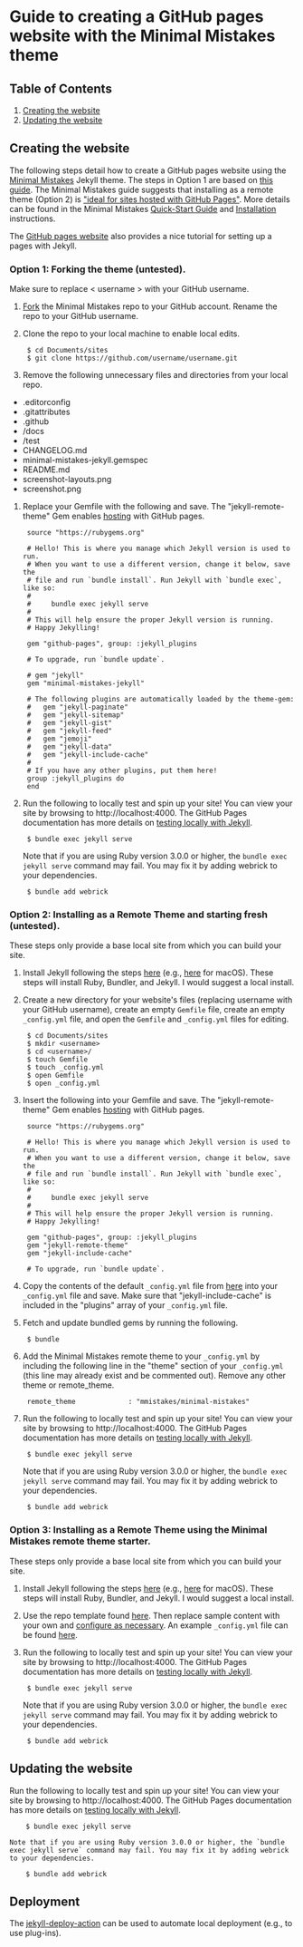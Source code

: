 # Guide to creating a GitHub pages website with the Minimal Mistakes theme

## Table of Contents
1. [Creating the website](#creating)
1. [Updating the website](#updating-the-website)

<a name="creating"></a>
## Creating the website

The following steps detail how to create a GitHub pages website using the [Minimal Mistakes](https://mmistakes.github.io/minimal-mistakes/) Jekyll theme. The steps in Option 1 are based on [this guide](http://varianceexplained.org/theme-setup/). The Minimal Mistakes guide suggests that installing as a remote theme (Option 2) is ["ideal for sites hosted with GitHub Pages"](https://mmistakes.github.io/minimal-mistakes/docs/quick-start-guide/#remote-theme-method). More details can be found in the Minimal Mistakes [Quick-Start Guide](https://mmistakes.github.io/minimal-mistakes/docs/quick-start-guide/) and [Installation](https://mmistakes.github.io/minimal-mistakes/docs/installation/) instructions.

The [GitHub pages website](https://docs.github.com/en/pages/setting-up-a-github-pages-site-with-jekyll) also provides a nice tutorial for setting up a pages with Jekyll.

### Option 1: Forking the theme (untested).

Make sure to replace < username > with your GitHub username.

1. [Fork](http://github.com/mmistakes/minimal-mistakes/fork) the Minimal Mistakes repo to your GitHub account. Rename the repo to your GitHub username.

1. Clone the repo to your local machine to enable local edits.

        $ cd Documents/sites
        $ git clone https://github.com/username/username.git

1. Remove the following unnecessary files and directories from your local repo.

  - .editorconfig
  - .gitattributes
  - .github
  - /docs
  - /test
  - CHANGELOG.md
  - minimal-mistakes-jekyll.gemspec
  - README.md
  - screenshot-layouts.png
  - screenshot.png

1. Replace your Gemfile with the following and save. The "jekyll-remote-theme" Gem enables [hosting](https://github.com/benbalter/jekyll-remote-theme) with GitHub pages.

        source "https://rubygems.org"

        # Hello! This is where you manage which Jekyll version is used to run.
        # When you want to use a different version, change it below, save the
        # file and run `bundle install`. Run Jekyll with `bundle exec`, like so:
        #
        #     bundle exec jekyll serve
        #
        # This will help ensure the proper Jekyll version is running.
        # Happy Jekylling!

        gem "github-pages", group: :jekyll_plugins

        # To upgrade, run `bundle update`.

        # gem "jekyll"
        gem "minimal-mistakes-jekyll"

        # The following plugins are automatically loaded by the theme-gem:
        #   gem "jekyll-paginate"
        #   gem "jekyll-sitemap"
        #   gem "jekyll-gist"
        #   gem "jekyll-feed"
        #   gem "jemoji"
        #   gem "jekyll-data"
        #   gem "jekyll-include-cache"
        #
        # If you have any other plugins, put them here!
        group :jekyll_plugins do
        end

1. Run the following to locally test and spin up your site! You can view your site by browsing to http://localhost:4000. The GitHub Pages documentation has more details on [testing locally with Jekyll](https://docs.github.com/en/pages/setting-up-a-github-pages-site-with-jekyll/testing-your-github-pages-site-locally-with-jekyll).

        $ bundle exec jekyll serve

    Note that if you are using Ruby version 3.0.0 or higher, the `bundle exec jekyll serve` command may fail. You may fix it by adding webrick to your dependencies.

        $ bundle add webrick

### Option 2: Installing as a Remote Theme and starting fresh (untested).

These steps only provide a base local site from which you can build your site.

1. Install Jekyll following the steps [here](https://jekyllrb.com/docs/installation/) (e.g., [here](https://jekyllrb.com/docs/installation/macos/) for macOS). These steps will install Ruby, Bundler, and Jekyll. I would suggest a local install.

1. Create a new directory for your website's files (replacing username with your GitHub username), create an empty `Gemfile` file, create an empty `_config.yml` file, and open the `Gemfile` and `_config.yml` files for editing.

        $ cd Documents/sites
        $ mkdir <username>
        $ cd <username>/
        $ touch Gemfile
        $ touch _config.yml
        $ open Gemfile
        $ open _config.yml

1. Insert the following into your Gemfile and save. The "jekyll-remote-theme" Gem enables [hosting](https://github.com/benbalter/jekyll-remote-theme) with GitHub pages.

        source "https://rubygems.org"

        # Hello! This is where you manage which Jekyll version is used to run.
        # When you want to use a different version, change it below, save the
        # file and run `bundle install`. Run Jekyll with `bundle exec`, like so:
        #
        #     bundle exec jekyll serve
        #
        # This will help ensure the proper Jekyll version is running.
        # Happy Jekylling!

        gem "github-pages", group: :jekyll_plugins
        gem "jekyll-remote-theme"
        gem "jekyll-include-cache"

        # To upgrade, run `bundle update`.

1. Copy the contents of the default `_config.yml` file from [here](https://github.com/mmistakes/minimal-mistakes/blob/master/_config.yml) into your `_config.yml` file and save. Make sure that "jekyll-include-cache" is included in the "plugins" array of your `_config.yml` file.

1. Fetch and update bundled gems by running the following.

        $ bundle

1. Add the Minimal Mistakes remote theme to your `_config.yml` by including the following line in the "theme" section of your `_config.yml` (this line may already exist and be commented out). Remove any other theme or remote_theme.

        remote_theme             : "mmistakes/minimal-mistakes"

1. Run the following to locally test and spin up your site! You can view your site by browsing to http://localhost:4000. The GitHub Pages documentation has more details on [testing locally with Jekyll](https://docs.github.com/en/pages/setting-up-a-github-pages-site-with-jekyll/testing-your-github-pages-site-locally-with-jekyll).

        $ bundle exec jekyll serve

    Note that if you are using Ruby version 3.0.0 or higher, the `bundle exec jekyll serve` command may fail. You may fix it by adding webrick to your dependencies.

        $ bundle add webrick

### Option 3: Installing as a Remote Theme using the Minimal Mistakes remote theme starter.

These steps only provide a base local site from which you can build your site.

1. Install Jekyll following the steps [here](https://jekyllrb.com/docs/installation/) (e.g., [here](https://jekyllrb.com/docs/installation/macos/) for macOS). These steps will install Ruby, Bundler, and Jekyll. I would suggest a local install.

1. Use the repo template found [here](https://github.com/mmistakes/mm-github-pages-starter). Then replace sample content with your own and [configure as necessary](https://mmistakes.github.io/minimal-mistakes/docs/configuration/). An example `_config.yml` file can be found [here](https://github.com/mmistakes/minimal-mistakes/blob/master/_config.yml).

1. Run the following to locally test and spin up your site! You can view your site by browsing to http://localhost:4000. The GitHub Pages documentation has more details on [testing locally with Jekyll](https://docs.github.com/en/pages/setting-up-a-github-pages-site-with-jekyll/testing-your-github-pages-site-locally-with-jekyll).

        $ bundle exec jekyll serve

    Note that if you are using Ruby version 3.0.0 or higher, the `bundle exec jekyll serve` command may fail. You may fix it by adding webrick to your dependencies.

        $ bundle add webrick

<a name="updating"></a>
## Updating the website

Run the following to locally test and spin up your site! You can view your site by browsing to http://localhost:4000. The GitHub Pages documentation has more details on [testing locally with Jekyll](https://docs.github.com/en/pages/setting-up-a-github-pages-site-with-jekyll/testing-your-github-pages-site-locally-with-jekyll).

        $ bundle exec jekyll serve

    Note that if you are using Ruby version 3.0.0 or higher, the `bundle exec jekyll serve` command may fail. You may fix it by adding webrick to your dependencies.

        $ bundle add webrick

## Deployment

The [jekyll-deploy-action](https://github.com/jeffreytse/jekyll-deploy-action) can be used to automate local deployment (e.g., to use plug-ins).